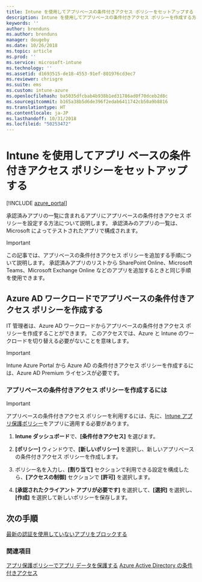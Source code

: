 ```yaml
---
title: Intune を使用してアプリベースの条件付きアクセス ポリシーをセットアップする
description: Intune を使用してアプリベースの条件付きアクセス ポリシーを作成する方法について説明します。
keywords: ''
author: brenduns
ms.author: brenduns
manager: dougeby
ms.date: 10/26/2018
ms.topic: article
ms.prod: ''
ms.service: microsoft-intune
ms.technology: ''
ms.assetid: d1693515-de18-4553-91ef-801976cd3ec7
ms.reviewer: chrisgre
ms.suite: ems
ms.custom: intune-azure
ms.openlocfilehash: ba5035dfcbab4b938b1ed31786ad0f70dceb2d8c
ms.sourcegitcommit: b165a38b5d6de396f2edab6411742cb50a9b8816
ms.translationtype: HT
ms.contentlocale: ja-JP
ms.lasthandoff: 10/31/2018
ms.locfileid: "50253472"
---
```

# <a name="set-up-app-based-conditional-access-policies-with-intune"></a>Intune を使用してアプリ ベースの条件付きアクセス ポリシーをセットアップする

[!INCLUDE [azure_portal](./includes/azure_portal.md)]

承認済みアプリの一覧に含まれるアプリにアプリベースの条件付きアクセス ポリシーを設定する方法について説明します。 承認済みのアプリの一覧は、Microsoft によってテストされたアプリで構成されます。

> [!IMPORTANT]
> この記事では、アプリベースの条件付きアクセス ポリシーを追加する手順について説明します。 承認済みアプリのリストから SharePoint Online、Microsoft Teams、Microsoft Exchange Online などのアプリを追加するときと同じ手順を使用できます。

## <a name="create-app-based-conditional-access-policies-in-azure-ad-workload"></a>Azure AD ワークロードでアプリベースの条件付きアクセス ポリシーを作成する

IT 管理者は、Azure AD ワークロードからアプリベースの条件付きアクセス ポリシーを作成することができます。 このアクセスでは、Azure と Intune のワークロードを切り替える必要がないことを意味します。

> [!IMPORTANT]
> Intune Azure Portal から Azure AD の条件付きアクセス ポリシーを作成するには、Azure AD Premium ライセンスが必要です。

### <a name="to-create-an-app-based-conditional-access-policy"></a>アプリベースの条件付きアクセス ポリシーを作成するには

> [!IMPORTANT]
> アプリベースの条件付きアクセス ポリシーを利用するには、先に、[Intune アプリ保護ポリシー](app-protection-policies.md)をアプリに適用する必要があります。

1. **Intune ダッシュボード**で、**[条件付きアクセス]** を選びます。

2. **[ポリシー]** ウィンドウで、**[新しいポリシー]** を選択し、新しいアプリベースの条件付きアクセス ポリシーを作成します。

4. ポリシー名を入力し、**[割り当て]** セクションで利用できる設定を構成したら、**[アクセスの制御]** セクションで **[許可]** を選択します。

5. **[承認されたクライアント アプリが必要です]** を選択して、**[選択]** を選択し、**[作成]** を選択して新しいポリシーを保存します。

## <a name="next-steps"></a>次の手順
[最新の認証を使用していないアプリをブロックする](app-modern-authentication-block.md)

### <a name="see-also"></a>関連項目

[アプリ保護ポリシーでアプリ データを保護する](app-protection-policies.md)
[Azure Active Directory の条件付きアクセス](https://docs.microsoft.com/azure/active-directory/active-directory-conditional-access)
